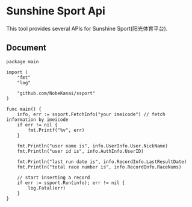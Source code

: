 # Sunshine Sport Api

This tool provides several APIs for Sunshine Sport(阳光体育平台).

## Document

```golang
package main

import (
	"fmt"
	"log"

	"github.com/NobeKanai/ssport"
)

func main() {
	info, err := ssport.FetchInfo("your imeicode") // fetch information by imeicode
	if err != nil {
		fmt.Printf("%v", err)
	}

	fmt.Println("user name is", info.UserInfo.User.NickName)
	fmt.Println("user id is", info.AuthInfo.UserID)

	fmt.Println("last run date is", info.RecordInfo.LastResultDate)
	fmt.Println("total race number is", info.RecordInfo.RaceNums)

	// start inserting a record
	if err := ssport.Run(info); err != nil {
		log.Fatal(err)
	}
}
```
